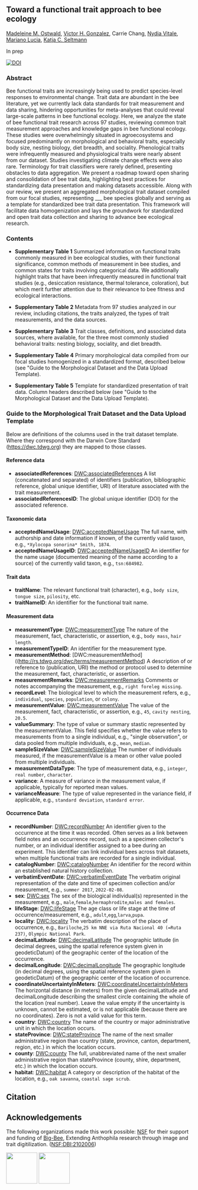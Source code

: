 ## Toward a functional trait approach to bee ecology

[Madeleine M. Ostwald](https://orcid.org/0000-0002-9869-8835), [Victor H. Gonzalez](https://orcid.org/0000-0002-4146-1634), Carrie Chang, [Nydia Vitale](https://orcid.org/0000-0003-0608-7947), [Mariano Lucia](https://orcid.org/0000-0001-8019-6768), [Katja C. Seltmann](https://orcid.org/0000-0001-5354-6048)

In prep

[![DOI](https://zenodo.org/badge/719257598.svg)](https://zenodo.org/doi/10.5281/zenodo.10139286)

### Abstract

Bee functional traits are increasingly being used to predict species-level responses to environmental change. Trait data are abundant in the bee literature, yet we currently lack data standards for trait measurement and data sharing, hindering opportunities for meta-analyses that could reveal large-scale patterns in bee functional ecology. Here, we analyze the state of bee functional trait research across 97 studies, reviewing common trait measurement approaches and knowledge gaps in bee functional ecology. These studies were overwhelmingly situated in agroecosystems and focused predominantly on morphological and behavioral traits, especially body size, nesting biology, diet breadth, and sociality. Phenological traits were infrequently measured and physiological traits were nearly absent from our dataset. Studies investigating climate change effects were also rare. Terminology for trait classifiers were rarely defined, presenting obstacles to data aggregation. We present a roadmap toward open sharing and consolidation of bee trait data, highlighting best practices for standardizing data presentation and making datasets accessible. Along with our review, we present an aggregated morphological trait dataset compiled from our focal studies, representing ___ bee species globally and serving as a template for standardized bee trait data presentation. This framework will facilitate data homogenization and lays the groundwork for standardized and open trait data collection and sharing to advance bee ecological research. 

### Contents

* **Supplementary Table 1**
  Summarized information on functional traits commonly measured in bee ecological studies, with their functional significance, common methods of measurement in bee studies, and common states for traits involving categorical data. We additionally highlight traits that have been infrequently measured in functional trait studies (e.g., desiccation resistance, thermal tolerance, coloration), but which merit further attention due to their relevance to bee fitness and ecological interactions.

* **Supplementary Table 2**
  Metadata from 97 studies analyzed in our review, including citations, the traits analyzed, the types of trait measurements, and the data sources.
  
* **Supplementary Table 3**
  Trait classes, definitions, and associated data sources, where available, for the three most commonly studied behavioral traits: nesting biology, sociality, and diet breadth.

* **Supplementary Table 4**
  Primary morphological data compiled from our focal studies homogenized in a standardized format, described below (see "Guide to the Morphological Dataset and the Data Upload Template).

* **Supplementary Table 5**
  Template for standardized presentation of trait data. Column headers described below (see "Guide to the Morphological Dataset and the Data Upload Template).


### Guide to the Morphological Trait Dataset and the Data Upload Template

Below are definitions of the columns used in the trait dataset template. Where they correspond with the Darwin Core Standard (https://dwc.tdwg.org) they are mapped to those classes. 

#### Reference data

* **associatedReferences**: [DWC:associatedReferences](http://rs.tdwg.org/dwc/terms/associatedReferences) A list (concatenated and separated) of identifiers (publication, bibliographic reference, global unique identifier, URI) of literature associated with the trait measurement.
* **associatedReferencesID**: The global unique identifier (DOI) for the associated reference.


#### Taxonomic data

* **acceptedNameUsage**: [DWC:acceptedNameUsage](http://rs.tdwg.org/dwc/terms/acceptedNameUsage) The full name, with authorship and date information if known, of the currently valid taxon, e.g., ```*Xylocopa sonorina* Smith, 1874```.
* **acceptedNameUsageID**: [DWC:acceptedNameUsageID](http://rs.tdwg.org/dwc/terms/acceptedNameUsageID) An identifier for the name usage (documented meaning of the name according to a source) of the currently valid taxon, e.g., ```tsn:684982```.


#### Trait data

* **traitName**: The relevant functional trait (character), e.g., ```body size```, ```tongue size```, ```pilosity```, etc.
* **traitNameID**: An identifier for the functional trait name.


#### Measurement data

* **measurementType**: [DWC:measurementType](http://rs.tdwg.org/dwc/terms/measurementType) The nature of the measurement, fact, characteristic, or assertion, e.g., ```body mass```, ```hair length```.
* **measurementTypeID**: An identifier for the measurement type.
* **measurementMethod**: [DWC:measurementMethod]((http://rs.tdwg.org/dwc/terms/measurementMethod) A description of or reference to (publication, URI) the method or protocol used to determine the measurement, fact, characteristic, or assertion.
* **measurementRemarks**: [DWC:measurementRemarks](http://rs.tdwg.org/dwc/terms/measurementRemarks) Comments or notes accompanying the measurement, e.g., ```right foreleg missing```.
* **recordLevel**: The biological level to which the measurement refers, e.g., ```individual```, ```species```, ```population```, or ```colony```.
* **measurementValue**: [DWC:measurementValue](http://rs.tdwg.org/dwc/terms/measurementValue) The value of the measurement, fact, characteristic, or assertion, e.g., ```45```, ```cavity nesting```, ```20.5```.
* **valueSummary**: The type of value or summary stastic represented by the measurementValue. This field specifies whether the value refers to measurements from to a single individual, e.g., "single observation", or data pooled from multiple individuals, e.g., ```mean```, ```median```.
* **sampleSizeValue**: [DWC:sampleSizeValue](http://rs.tdwg.org/dwc/terms/sampleSizeValue) The number of individuals measured, if the measurementValue is a mean or other value pooled from multiple individuals.
* **measurementDataType**: The type of measurement data, e.g., ```integer```, ```real number```, ```character```.
* **variance**: A measure of variance in the measurement value, if applicable, typically for reported mean values.
* **varianceMeasure**: The type of value represented in the variance field, if applicable, e.g., ```standard deviation```,  ```standard error```.

#### Occurrence Data

* **recordNumber**: [DWC:recordNumber](http://rs.tdwg.org/dwc/terms/recordNumber) An identifier given to the occurrence at the time it was recorded. Often serves as a link between field notes and an occurrence record, such as a specimen collector's number, or an individual identifier assigned to a bee during an experiment. This identifier can link individual bees across trait datasets, when multiple functional traits are recorded for a single individual.
* **catalogNumber**: [DWC:catalogNumber](http://rs.tdwg.org/dwc/terms/catalogNumber) An identifier for the record within an established natural history collection.
* **verbatimEventDate**: [DWC:verbatimEventDate](http://rs.tdwg.org/dwc/terms/verbatimEventDate) The verbatim original representation of the date and time of specimen collection and/or measurement, e.g., ```summer 2017```, ```2022-02-08```.
* **sex**: [DWC:sex](http://rs.tdwg.org/dwc/terms/sex) The sex of the biological individual(s) represented in the measurement, e.g., ```male```,```female```,```hermaphrodite```,```males and females```.
* **lifeStage**: [DWC:lifeStage](http://rs.tdwg.org/dwc/terms/lifeStage) The age class or life stage at the time of occurrence/measurement, e.g., ```adult```,```egg```,```larva```,```pupa```.
* **locality**: [DWC:locality](http://rs.tdwg.org/dwc/terms/locality) The verbatim description of the place of occurrence, e.g., ```Bariloche```,```25 km NNE via Ruta Nacional 40 (=Ruta 237)```, ```Olympic National Park```.
* **decimalLatitude**: [DWC:decimalLatitude](http://rs.tdwg.org/dwc/terms/decimalLatitude) The geographic latitude (in decimal degrees, using the spatial reference system given in geodeticDatum) of the geographic center of the location of the occurrence.
* **decimalLongitude**: [DWC:decimalLongitude](http://rs.tdwg.org/dwc/terms/coordinateUncertaintyInMeters) The geographic longitude (in decimal degrees, using the spatial reference system given in geodeticDatum) of the geographic center of the location of occurrence.
* **coordinateUncertaintyInMeters**: [DWC:coordinateUncertaintyInMeters](http://rs.tdwg.org/dwc/terms/decimalLongitude) The horizontal distance (in meters) from the given decimalLatitude and decimalLongitude describing the smallest circle containing the whole of the location (real number). Leave the value empty if the uncertainty is unknown, cannot be estimated, or is not applicable (because there are no coordinates). Zero is not a valid value for this term.
* **country**: [DWC:country](http://rs.tdwg.org/dwc/terms/country) The name of the country or major administrative unit in which the location occurs.
* **stateProvince**: [DWC:stateProvince](http://rs.tdwg.org/dwc/terms/stateProvince) The name of the next smaller administrative region than country (state, province, canton, department, region, etc.) in which the location occurs.
* **county**: [DWC:county](http://rs.tdwg.org/dwc/terms/county) The full, unabbreviated name of the next smaller administrative region than stateProvince (county, shire, department, etc.) in which the location occurs.
* **habitat**: [DWC:habitat](http://rs.tdwg.org/dwc/terms/habitat) A category or description of the habitat of the location, e.g., ```oak savanna```, ```coastal sage scrub```.





## Citation
  
## Acknowledgements
The following organizations made this work possible:
[NSF](https://nsf.gov) for their support and funding of [Big-Bee](https://www.idigbio.org/wiki/index.php?title=TCN:_Extending_Anthophila_research_through_image_and_trait_digitization_(Big-Bee)&mobileaction=toggle_view_desktop), Extending Anthophila research through image and trait digitilization. ([NSF:DBI:2102006](https://www.nsf.gov/awardsearch/showAward?AWD_ID=2102006&HistoricalAwards=false))

<a href="https://www.idigbio.org/wiki/index.php?title=TCN:_Extending_Anthophila_research_through_image_and_trait_digitization_(Big-Bee)&mobileaction=toggle_view_desktop"><img src="https://www.idigbio.org/wiki/images/8/84/Big-Bee-logo-2022.png" class="inline-image" style="height: 6em;"></a>
<a href="https://nsf.gov"><img src="https://big-bee.ccber.ucsb.edu/images/NSF_4-Color_bitmap_Logo-small.png" class="inline-image" style="height: 6em;"></a> 
